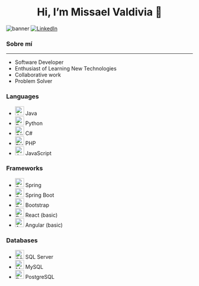 <h1 style="text-align: center;">Hi, I’m Missael Valdivia 👋</h1>
<img src="Banner para YouTube Geométrico Simple Azul.png" alt="banner">
<a href="https://www.linkedin.com/in/missael-valdivia-de-la-cruz-685a31309/" target="_blank">
    <img src="https://img.shields.io/badge/LinkedIn-0077B5?logo=linkedin&logoColor=white&style=flat-square" alt="LinkedIn" />
</a>
<h3>Sobre mí</h3>
<hr> <!-- Línea horizontal -->
<ul>
    <li>Software Developer</li>
    <li>Enthusiast of Learning New Technologies</li> <!-- Ejemplo de otro ítem -->
    <li>Collaborative work</li>
    <li>Problem Solver</li> 
</ul>

<h3>Languages</h3>
<ul>
    <li>
        <img src="https://img.icons8.com/color/48/000000/java-coffee-cup-logo.png" alt="Java" style="width: 24px; height: 24px;"/> Java
    </li>
    <li>
        <img src="https://img.icons8.com/color/48/000000/python.png" alt="Python" style="width: 24px; height: 24px;"/> Python
    </li>
    <li>
        <img src="https://img.icons8.com/color/48/000000/c-sharp-logo.png" alt="C#" style="width: 24px; height: 24px;"/> C#
    </li>
    <li>
        <img src="https://img.icons8.com/color/48/000000/php.png" alt="PHP" style="width: 24px; height: 24px;"/> PHP
    </li>
    <li>
        <img src="https://img.icons8.com/color/48/000000/javascript.png" alt="JavaScript" style="width: 24px; height: 24px;"/> JavaScript
    </li>
</ul>

<h3>Frameworks</h3>
<ul>
    <li>
        <img src="https://img.icons8.com/color/48/000000/spring-logo.png" alt="Spring" style="width: 24px; height: 24px;"/> Spring
    </li>
    <li>
        <img src="https://img.icons8.com/color/48/000000/spring-boot.png" alt="Spring Boot" style="width: 24px; height: 24px;"/> Spring Boot
    </li>
    <li>
        <img src="https://img.icons8.com/color/48/000000/bootstrap.png" alt="Bootstrap" style="width: 24px; height: 24px;"/> Bootstrap
    </li>
    <li>
        <img src="https://img.icons8.com/color/48/000000/react-native.png" alt="React" style="width: 24px; height: 24px;"/> React (basic)
    </li>
    <li>
        <img src="https://img.icons8.com/color/48/000000/angularjs.png" alt="Angular" style="width: 24px; height: 24px;"/> Angular (basic)
    </li>
</ul>

<h3>Databases</h3>
<ul>
    <li>
        <img src="https://img.icons8.com/color/48/000000/microsoft-sql-server.png" alt="SQL Server" style="width: 24px; height: 24px;"/> SQL Server
    </li>
    <li>
        <img src="https://img.icons8.com/color/48/000000/mysql-logo.png" alt="MySQL" style="width: 24px; height: 24px;"/> MySQL
    </li>
    <li>
        <img src="https://img.icons8.com/color/48/000000/postgreesql.png" alt="PostgreSQL" style="width: 24px; height: 24px;"/> PostgreSQL
    </li>
</ul>




<!--
**MissaelValdivia13/MissaelValdivia13** is a ✨ _special_ ✨ repository because its `README.md` (this file) appears on your GitHub profile.

Here are some ideas to get you started:

- 🔭 I’m currently working on ...
- 🌱 I’m currently learning ...
- 👯 I’m looking to collaborate on ...
- 🤔 I’m looking for help with ...
- 💬 Ask me about ...
- 📫 How to reach me: ...
- 😄 Pronouns: ...
- ⚡ Fun fact: ...
-->
